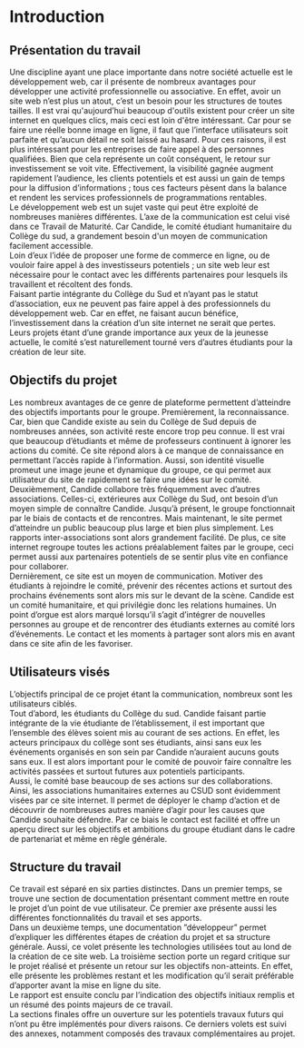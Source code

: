 # Introduction 

## Présentation du travail
Une discipline ayant une place importante dans notre société actuelle est le développement web, car il présente de nombreux avantages pour développer une activité professionnelle ou associative. En effet, avoir un site web n’est plus un atout, c’est un besoin pour les structures de toutes tailles. Il est vrai qu'aujourd’hui beaucoup d'outils existent pour créer un site internet en quelques clics, mais ceci est loin d'être intéressant. Car pour se faire une réelle bonne image en ligne, il faut que l’interface utilisateurs soit parfaite et qu’aucun détail ne soit laissé au hasard. Pour ces raisons, il est plus intéressant pour les entreprises de faire appel à des personnes qualifiées. Bien que cela représente un coût conséquent, le retour sur investissement se voit vite. Effectivement, la visibilité gagnée augment rapidement l’audience, les clients potentiels et est aussi un gain de temps pour la diffusion d’informations ; tous ces facteurs pèsent dans la balance et rendent les services professionnels de programmations rentables.    
Le développement web est un sujet vaste qui peut être exploité de nombreuses manières différentes. L’axe de la communication est celui visé dans ce Travail de Maturité. Car Candide, le comité étudiant humanitaire du Collège du sud, a grandement besoin d'un moyen de communication facilement accessible.   
Loin d’eux l’idée de proposer une forme de commerce en ligne, ou de vouloir faire appel à des investisseurs potentiels ; un site web leur est nécessaire pour le contact avec les différents partenaires pour lesquels ils travaillent et récoltent des fonds.     
Faisant partie intégrante du Collège du Sud et n’ayant pas le statut d’association, eux ne peuvent pas faire appel à des professionnels du développement web. Car en effet, ne faisant aucun bénéfice, l’investissement dans la création d’un site internet ne serait que pertes. Leurs projets étant d’une grande importance aux yeux de la jeunesse actuelle, le comité s’est naturellement tourné vers d’autres étudiants pour la création de leur site. 
  
## Objectifs du projet
Les nombreux avantages de ce genre de plateforme permettent d’atteindre des objectifs importants pour le groupe. Premièrement, la reconnaissance. Car, bien que Candide existe au sein du Collège de Sud depuis de nombreuses années, son activité reste encore trop peu connue. Il est vrai que beaucoup d’étudiants et même de professeurs continuent à ignorer les actions du comité. Ce site répond alors à ce manque de connaissance en permettant l’accès rapide à l’information. Aussi, son identité visuelle promeut une image jeune et dynamique du groupe, ce qui permet aux utilisateur du site de rapidement se faire une idées sur le comité.     
Deuxièmement, Candide collabore très fréquemment avec d’autres associations. Celles-ci, extérieures aux Collège du Sud, ont besoin d’un moyen simple de connaître Candide. Jusqu’à présent, le groupe fonctionnait par le biais de contacts et de rencontres. Mais maintenant, le site permet d’atteindre un public beaucoup plus large et bien plus simplement. Les rapports inter-associations sont alors grandement facilité. De plus, ce site internet regroupe toutes les actions préalablement faites par le groupe, ceci permet aussi aux partenaires potentiels de se sentir plus vite en confiance pour collaborer.     
Dernièrement, ce site est un moyen de communication. Motiver des étudiants à rejoindre le comité, prévenir des récentes actions et surtout des prochains événements sont alors mis sur le devant de la scène. Candide est un comité humanitaire, et qui privilégie donc les relations humaines. Un point d’orgue est alors marqué lorsqu’il s’agit d’intégrer de nouvelles personnes au groupe et de rencontrer des étudiants externes au comité lors d’événements. Le contact et les moments à partager sont alors mis en avant dans ce site afin de les favoriser.  

## Utilisateurs visés
L’objectifs principal de ce projet étant la communication, nombreux sont les utilisateurs ciblés.      
Tout d’abord, les étudiants du Collège du sud. Candide faisant partie intégrante de la vie étudiante de l’établissement, il est important que l’ensemble des élèves soient mis au courant de ses actions. En effet, les acteurs principaux du collège sont ses étudiants, ainsi sans eux les événements organisés en son sein par Candide n’auraient aucuns gouts sans eux. Il est alors important pour le comité de pouvoir faire connaître les activités passées et surtout futures aux potentiels participants.     
Aussi, le comité base beaucoup de ses actions sur des collaborations. Ainsi, les associations humanitaires externes au CSUD sont évidemment visées par ce site internet. Il permet de déployer le champ d’action et de découvrir de nombreuses autres manière d’agir pour les causes que Candide souhaite défendre. Par ce biais le contact est facilité et offre un aperçu direct sur les objectifs et ambitions du groupe étudiant dans le cadre de partenariat et même en règle générale.    

## Structure du travail
Ce travail est séparé en six parties distinctes. Dans un premier temps, se trouve une section de documentation présentant comment mettre en route le projet d’un point de vue utilisateur. Ce premier axe présente aussi les différentes fonctionnalités du travail et ses apports.     
Dans un deuxième temps, une documentation ”développeur” permet d’expliquer les différentes étapes de création du projet et sa structure générale. Aussi, ce volet présente les technologies utilisées tout au lond de la création de ce site web. 
La troisième section porte un regard critique sur le projet réalisé et présente un retour sur les objectifs non-atteints. En effet, elle présente les problèmes restant et les modification qu’il serait préférable d’apporter avant la mise en ligne du site.      
Le rapport est ensuite conclu par l’indication des objectifs initiaux remplis et un résumé des points majeurs de ce travail.      
La sections finales offre un ouverture sur les potentiels travaux futurs qui n’ont pu être implémentés pour divers raisons. Ce derniers volets est suivi des annexes, notamment composés des travaux complémentaires au projet.     
